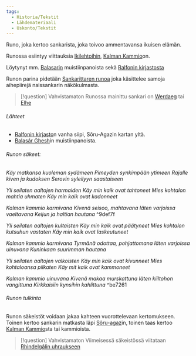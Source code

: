 ```yaml
---
tags:
  - Historia/Tekstit
  - Lähdemateriaali
  - Uskonto/Tekstit
---
```

Runo, joka kertoo sankarista, joka toivoo ammentavansa ikuisen elämän.

Runossa esiintyy viittauksia [Ikilehtoihin](Ikilehdot.md), [Kalman Kammio](Kalman%20Kammio.md)on.

Löytynyt mm. [Balasarin](Balasár%20Ghesh.md) muistiinpanoista sekä [Ralfonin kirjastosta](Ralfonin%20kirjasto.md)

Runon parina pidetään [Sankarittaren runoa](Sankarittaren%20runo.md) joka käsittelee samoja aihepiirejä naissankarin näkökulmasta.

>[!question] Vahvistamaton 
>Runossa mainittu sankari on [Werdaeg](Werdaeg.md) tai [Elhe](Elhe.md)

###### Lähteet
- [Ralfonin kirjasto](Ralfonin%20kirjasto.md)n vanha siipi, Sôru-Agazin kartan yltä.
- [Balasár Ghesh](Balasár%20Ghesh.md)in muistiinpanoista.

###### Runon säkeet:

*Käy matkansa kuoleman sydämeen 
Pimeyden synkimpään ytimeen 
Rajalle kiven ja kudoksen 
Serovin syleilyyn saastaiseen* 

*Yli seilaten aaltojen harmaiden 
Käy min kaik ovat tahtoneet 
Mies kohtalon mahtia uhmaten 
Käy min kaik ovat kadonneet* 

*Kalman kammio karmivana 
Kivenä seisoo, mahtavana 
Iäten varjoissa vaeltavana 
Keijun ja haltian hautana*  ^9def7f

*Yli seilaten aaltojen kultaisten 
Käy min kaik ovat päätyneet 
Mies kohtalon kutsuhun vastaten 
Käy min kaik ovat laskeutuneet* 

*Kalman kammio karmivana 
Tyrmänä odottaa, pohjattomana 
Iäten varjoissa uinuvana 
Kuninkaan suurimman hautana* 

*Yli seilaten aaltojen valkoisten 
Käy min kaik ovat kivunneet 
Mies kohtaloansa pilkaten 
Käy mit kaik ovat kammoneet* 

*Kalman kammio uinuvana 
Kivenä makaa murskattuna 
Iäten kiiltohon vangittuna 
Kirkkaisiin kynsihin kahlittuna* ^be7261

###### Runon tulkinta

Runon säkeistöt voidaan jakaa kahteen vuorottelevaan kertomukseen. Toinen kertoo sankarin matkasta läpi [Sôru-agaz](Sôru-agaz.md)in, toinen taas kertoo [Kalman Kammio](Kalman%20Kammio.md)sta tai kammioista.

>[!question] Vahvistamaton 
Viimeisessä säkeistössä viitataan [Rhindelgâlin uhraukseen](Rhindelgâlin%20uhraus.md)

